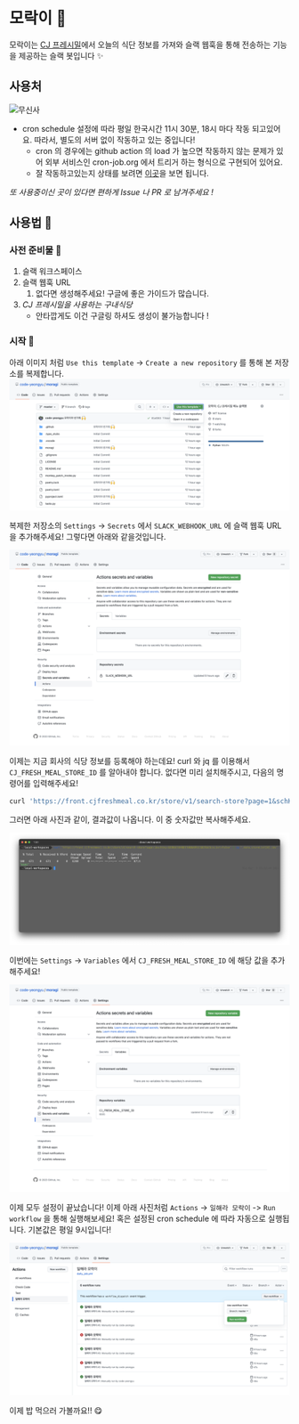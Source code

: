 # 모락이 🍚

모락이는 [CJ 프레시밀](https://front.cjfreshmeal.co.kr/)에서 오늘의 식단 정보를 가져와 슬랙 웹훅을 통해 전송하는 기능을 제공하는 슬랙 봇입니다 ✨

## 사용처

![무신사](https://image.msscdn.net/mfile_s01/fb/share_musinsa.png)

- cron schedule 설정에 따라 평일 한국시간 11시 30분, 18시 마다 작동 되고있어요. 따라서, 별도의 서버 없이 작동하고 있는 중입니다!
  - cron 의 경우에는 github action 의 load 가 높으면 작동하지 않는 문제가 있어 외부 서비스인 cron-job.org 에서 트리거 하는 형식으로 구현되어 있어요.
  - 잘 작동하고있는지 상태를 보려면 [이곳](https://54qwszd1.status.cron-job.org/)을 보면 됩니다.

_또 사용중이신 곳이 있다면 편하게 Issue 나 PR 로 남겨주세요 !_

## 사용법 📖

### 사전 준비물 🔨

1. 슬랙 워크스페이스
1. 슬랙 웹훅 URL
    1. 없다면 생성해주세요! 구글에 좋은 가이드가 많습니다.
1. *CJ 프레시밀을 사용하는 구내식당*
    - 안타깝게도 이건 구글링 하셔도 생성이 불가능합니다 !

### 시작 🚀

아래 이미지 처럼 `Use this template` -> `Create a new repository` 를 통해 본 저장소를 복제합니다.
![clone](https://raw.githubusercontent.com/code-yeongyu/moragi/master/images/clone.png)

복제한 저장소의 `Settings` -> `Secrets` 에서 `SLACK_WEBHOOK_URL` 에 슬랙 웹훅 URL 을 추가해주세요! 그렇다면 아래와 같을것입니다.

![secrets](https://raw.githubusercontent.com/code-yeongyu/moragi/master/images/actions-secrets.png)

이제는 지금 회사의 식당 정보를 등록해야 하는데요! curl 와 jq 를 이용해서 `CJ_FRESH_MEAL_STORE_ID` 를 알아내야 합니다. 없다면 미리 설치해주시고, 다음의 명령어를 입력해주세요!

```sh
curl 'https://front.cjfreshmeal.co.kr/store/v1/search-store?page=1&schKey=<회사명>isList=false' | jq '.data.storeList[0].idx'
```

그러면 아래 사진과 같이, 결과값이 나옵니다. 이 중 숫자값만 복사해주세요.

![store_id](https://raw.githubusercontent.com/code-yeongyu/moragi/master/images/store-id.png)

이번에는 `Settings` -> `Variables` 에서 `CJ_FRESH_MEAL_STORE_ID` 에 해당 값을 추가해주세요!

![variables](https://raw.githubusercontent.com/code-yeongyu/moragi/master/images/actions-variables.png)

이제 모두 설정이 끝났습니다! 이제 아래 사진처럼 `Actions` -> `일해라 모락이` -> `Run workflow` 을 통해 실행해보세요! 혹은 설정된 cron schedule 에 따라 자동으로 실행됩니다. 기본값은 평일 9시입니다!

![work-moragi](https://raw.githubusercontent.com/code-yeongyu/moragi/master/images/work-moragi.png)

이제 밥 먹으러 가볼까요!! 😋
